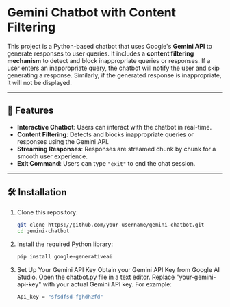 # Gemini Chatbot with Content Filtering


This project is a Python-based chatbot that uses Google's **Gemini API** to generate responses to user queries. It includes a **content filtering mechanism** to detect and block inappropriate queries or responses. If a user enters an inappropriate query, the chatbot will notify the user and skip generating a response. Similarly, if the generated response is inappropriate, it will not be displayed.

---

## 🚀 Features

- **Interactive Chatbot**: Users can interact with the chatbot in real-time.
- **Content Filtering**: Detects and blocks inappropriate queries or responses using the Gemini API.
- **Streaming Responses**: Responses are streamed chunk by chunk for a smooth user experience.
- **Exit Command**: Users can type `"exit"` to end the chat session.

---

## 🛠️ Installation

1. Clone this repository:
   ```bash
   git clone https://github.com/your-username/gemini-chatbot.git
   cd gemini-chatbot

2. Install the required Python library:
   ```bash
   pip install google-generativeai

3. Set Up Your Gemini API Key
   Obtain your Gemini API Key from Google AI Studio.
   Open the chatbot.py file in a text editor.
   Replace "your-gemini-api-key" with your actual Gemini API key. For example:
   ```bash
   Api_key = "sfsdfsd-fghdh2fd"

